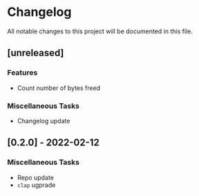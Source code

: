 # Changelog
All notable changes to this project will be documented in this file.

## [unreleased]

### Features

- Count number of bytes freed

### Miscellaneous Tasks

- Changelog update

## [0.2.0] - 2022-02-12

### Miscellaneous Tasks

- Repo update
- `clap` ugprade

<!-- generated by git-cliff -->
